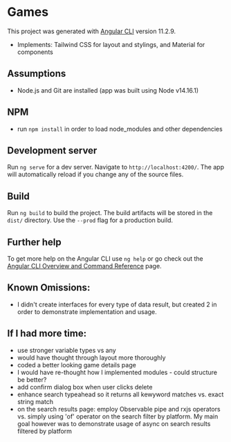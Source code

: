 # Games

This project was generated with [Angular CLI](https://github.com/angular/angular-cli) version 11.2.9.
- Implements: Tailwind CSS for layout and stylings, and Material for components

## Assumptions
- Node.js and Git are installed (app was built using Node v14.16.1)

## NPM
- run `npm install` in order to load node_modules and other dependencies

## Development server

Run `ng serve` for a dev server. Navigate to `http://localhost:4200/`. The app will automatically reload if you change any of the source files.

## Build

Run `ng build` to build the project. The build artifacts will be stored in the `dist/` directory. Use the `--prod` flag for a production build.

## Further help

To get more help on the Angular CLI use `ng help` or go check out the [Angular CLI Overview and Command Reference](https://angular.io/cli) page.

## Known Omissions:
- I didn't create interfaces for every type of data result, but created 2 in order to demonstrate implementation and usage.

## If I had more time:
- use stronger variable types vs any
- would have thought through layout more thoroughly
- coded a better looking game details page
- I would have re-thought how I implemented modules - could structure be better?
- add confirm dialog box when user clicks delete
- enhance search typeahead so it returns all kewyword matches vs. exact string match
- on the search results page: employ Observable pipe and rxjs operators vs. simply using 'of' operator on the search filter by platform. My main goal however was to demonstrate usage of async on search results filtered by platform